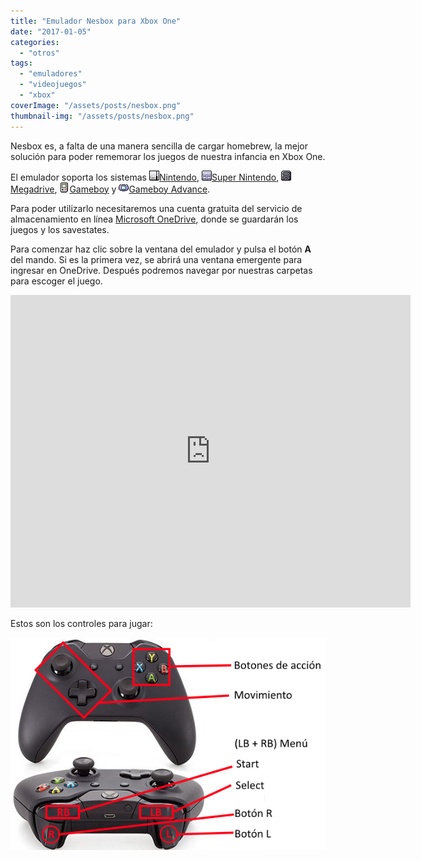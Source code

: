 ```yaml
---
title: "Emulador Nesbox para Xbox One"
date: "2017-01-05"
categories: 
  - "otros"
tags: 
  - "emuladores"
  - "videojuegos"
  - "xbox"
coverImage: "/assets/posts/nesbox.png"
thumbnail-img: "/assets/posts/nesbox.png"
---
```


Nesbox es, a falta de una manera sencilla de cargar homebrew, la mejor solución para poder rememorar los juegos de nuestra infancia en Xbox One.

El emulador soporta los sistemas ![](images/ico-nes.png)[Nintendo](https://es.wikipedia.org/wiki/Nintendo_Entertainment_System), ![](images/ico-snes.png)[Super Nintendo](https://es.wikipedia.org/wiki/Super_Nintendo), ![](images/ico-megadrive.png)[Megadrive](https://es.wikipedia.org/wiki/Mega_Drive), ![](images/ico-gb.png)[Gameboy](https://es.wikipedia.org/wiki/Game_Boy) y ![](images/ico-gba.png)[Gameboy Advance](https://es.wikipedia.org/wiki/Game_Boy_Advance).

Para poder utilizarlo necesitaremos una cuenta gratuita del servicio de almacenamiento en línea [Microsoft OneDrive](https://onedrive.live.com), donde se guardarán los juegos y los savestates.

Para comenzar haz clic sobre la ventana del emulador y pulsa el botón **A** del mando. Si es la primera vez, se abrirá una ventana emergente para ingresar en OneDrive. Después podremos navegar por nuestras carpetas para escoger el juego.

<iframe src="https://itch.io/embed-upload/346544?color=333333" width="640" height="500" frameborder="0" allowfullscreen="allowfullscreen"></iframe>

Estos son los controles para jugar:

![](/assets/posts/instr-nesbox.png)
